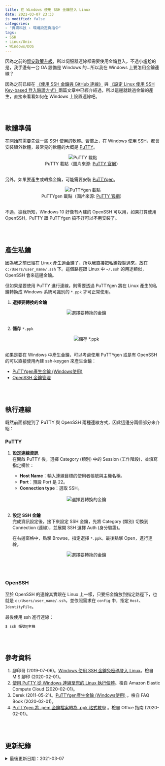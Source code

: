 ```yaml
---
title: 在 Windows 使用 SSH 金鑰登入 Linux
date: 2021-03-07 23:33
is_modified: false
categories:
- "資訊科技 › 環境設定與指令"
tags:
- SSH
- Linux/Unix
- Windows/DOS
--- 
```


因為之前的[資安政策升級](/Linux_SSH_Access_Control)，所以伺服器連線都需要使用金鑰登入。不過小尷尬的是，我手邊有一台 OA 設備是 Windows 的...所以我在 Windows 上要怎用金鑰連線？

<!--more-->

因為之前已經在 [《使用 SSH 金鑰與 GitHub 連線》](/Generating-a-Ssh-Key-and-Adding-It-to-the-Github) 與  [《設定 Linux 使用 SSH Key-based 登入驗證方式》](/Configuring-SSH-Key-Based-Authentication-on-a-Linux)兩篇文章中已經介紹過，所以這邊就跳過金鑰的產生，直接來看看如何在 Windows 上設置連線吧。

<br><br>

##  軟體準備

在開始前需要先做一些 SSH 使用的軟體。習慣上，在 Windows 使用 SSH，都會安裝額外軟體，最常見的軟體的大概是 [PuTTY](https://www.chiark.greenend.org.uk/~sgtatham/putty/latest.html)。
    
<center> <img src="https://i.imgur.com/4TszQu2.png" alt="PuTTY 載點"></center>
<center  class="imgtext">PuTTY 載點（圖片來源: <a href="https://www.chiark.greenend.org.uk/~sgtatham/putty/latest.html"  class="imgtext">PuTTY 官網</a>）</center>
<br>

另外，如果要產生或轉換金鑰，可能需要安裝 [PuTTYgen](https://www.chiark.greenend.org.uk/~sgtatham/putty/latest.html)。

<center> <img src="https://i.imgur.com/DI4HVM4.png" alt="PuTTYgen 載點"></center>
<center  class="imgtext">PuTTYgen 載點（圖片來源: <a href="https://www.chiark.greenend.org.uk/~sgtatham/putty/latest.html"  class="imgtext">PuTTY 官網</a>）</center>
<br>

不過，據我所知，Windows 10 好像有內建的 OpenSSH 可以用，如果打算使用 OpenSSH，PuTTY 跟 PuTTYgen 搞不好可以不用安裝了。
 
<br><br>

## 產生私鑰

因為我之前已經在 Linux 產生過金鑰了，所以我直接把私鑰複製過來，放在 `c:/Users/user_name/.ssh` 下。這個路徑跟 Linux 中 `~/.ssh` 的用途類似，OpenSSH 會來這邊金鑰。

但如果是要使用 PuTTY 進行連線，則需要透過 PuTTYgen 將在 Linux 產生的私鑰轉換成 Windows 系統可識別的 `*.ppk` 才可正常使用。

1. **選擇要轉換的金鑰**   
    <center> <img src="https://i.imgur.com/l4zHGl8.png?1" alt="選擇要轉換的金鑰"></center>
    <br>
    
2. **儲存** `*.ppk`   
    <center> <img src="https://i.imgur.com/vMGh6Qm.png?1" alt="儲存 *.ppk"></center>
    <br>

如果是要在 Windows 中產生金鑰，可以考慮使用 PuTTYgen 或是有 OpenSSH 的可以直接使用內建 ssh-keygen 來產生金鑰：
- [PuTTYgen產生金鑰 (Windows使用)](http://blog.faq-book.com/?p=1444)
- [OpenSSH 金鑰管理](https://docs.microsoft.com/zh-tw/windows-server/administration/openssh/openssh_keymanagement)
    
 
<br><br>

## 執行連線

既然前面都提到了 PuTTY 與 OpenSSH 兩種連線方式，因此這邊分兩個部分來介紹：

### PuTTY

1. **設定連線資訊**  
    在開啟 PuTTY 後，選擇 Category (類別) 中的 Session (工作階段)，並填寫指定欄位：
    - **Host Name**：輸入連線目標的使用者帳號與主機名稱。
    - **Port**：預設 Port 是 22。
    - **Connection type**：選取 SSH。

    <br>
    <center> <img src="https://i.imgur.com/V8UNQzK.png?1" alt="選擇要轉換的金鑰"></center>
    <br>
2. **設定 SSH 金鑰**  
    完成資訊設定後，接下來設定 SSH 金鑰，先將 Category (類別) 切換到 Connection (連線)，並展開 SSH 選擇 Auth (身分驗證)。
    
    在右邊窗格中，點擊 Browse，指定選擇 `*.ppk`。最後點擊 Open，進行連線。

    <center> <img src="https://i.imgur.com/KVr1Rh0.png?1" alt="選擇要轉換的金鑰"></center>
    <br>

<br>
    
### OpenSSH

至於 OpenSSH 的連線其實跟在 Linux 上一樣，只要把金鑰放到指定路徑下，也就是 `c:/Users/user_name/.ssh`，並依照需求在 `config` 中，指定 `Host`、 `IdentityFile`。

最後使用 ssh 進行連線：
```bash
$ ssh 帳號@主機
```


<br><br> 

## 參考資料 
1. 腳印哥 (2019-07-06)。[Windows 使用 SSH 金鑰免密碼登入 Linux](https://www.footmark.info/linux/centos/windows-ssh-nopassword-linux/)。檢自 MIS 腳印 (2020-02-01)。
2. [使用 PuTTY 從 Windows 連線至您的 Linux 執行個體](https://docs.aws.amazon.com/zh_tw/AWSEC2/latest/UserGuide/putty.html)。檢自 Amazon Elastic Compute Cloud (2020-02-01)。
3. Derek (2011-05-21)。[PuTTYgen產生金鑰 (Windows使用)](http://blog.faq-book.com/?p=1444) 。檢自 FAQ Book (2020-02-01)。
4. [PuTTYgen 將 .pem 金鑰檔案轉為 .ppk 格式教學](https://officeguide.cc/putty-convert-pem-to-ppk-tutorial/) 。檢自 Office 指南 (2020-02-01)。

<br><br> 

## 更新紀錄
<details class="update_stamp">
  <summary>最後更新日期：2021-03-07</summary>
  <ul>
    <li>2021-03-07 發布</li>
    <li>2021-02-01 完稿</li>
    <li>2021-02-01 起稿</li>
  </ul>
</details>
